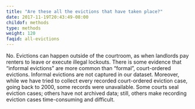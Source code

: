 ```yaml
---
title: "Are these all the evictions that have taken place?"
date: 2017-11-19T20:43:49-08:00
childof: methods
type: methods
weight: 120
faqid: all-evictions
---
```

No. Evictions can happen outside of the courtroom, as when landlords pay renters to leave or execute illegal lockouts. There is some evidence that “informal evictions” are more common than “formal”, court-ordered evictions. Informal evictions are not captured in our dataset. Moreover, while we have tried to collect every recorded court-ordered eviction case, going back to 2000, some records were unavailable. Some courts seal eviction cases; others have not archived data; still, others make recording eviction cases time-consuming and difficult.
